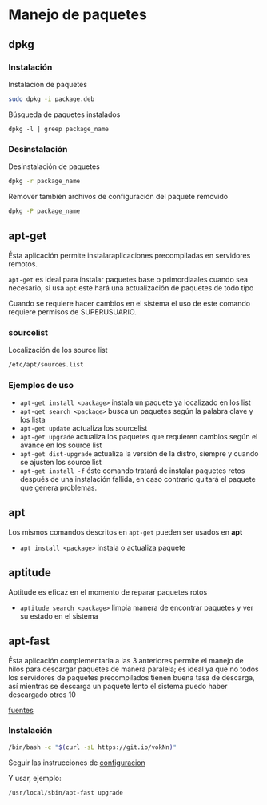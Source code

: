 # Manejo de paquetes

## dpkg

### Instalación

Instalación de paquetes

```bash
sudo dpkg -i package.deb
```

Búsqueda de paquetes instalados

```
dpkg -l | greep package_name

```

### Desinstalación

Desinstalación de paquetes

```bash
dpkg -r package_name
```

Remover también archivos de configuración del paquete removido

```bash
dpkg -P package_name
```
## apt-get

Ésta aplicación permite instalaraplicaciones precompiladas en servidores
remotos.

`apt-get` es ideal para instalar paquetes base o primordiaales cuando
sea necesario, si usa `apt` este hará una actualización de paquetes
de todo tipo

Cuando se requiere hacer cambios en el sistema el uso de este comando
requiere permisos de SUPERUSUARIO.
### sourcelist

Localización de los source list

```bash
/etc/apt/sources.list
```

### Ejemplos de uso

* `apt-get install <package>` instala un paquete ya localizado en los list
* `apt-get search <package>` busca un paquetes según la palabra clave y los lista
* `apt-get update` actualiza los sourcelist
* `apt-get upgrade` actualiza los paquetes que requieren cambios según el avance en los source list
* `apt-get dist-upgrade` actualiza la versión de la distro, siempre y cuando se ajusten los source list
* `apt-get install -f` éste comando tratará de instalar paquetes retos después de una instalación fallida, en caso contrario quitará el paquete que genera problemas.

## apt

Los mismos comandos descritos en `apt-get` pueden ser usados en **apt**

* `apt install <package>` instala o actualiza paquete

## aptitude

Aptitude es eficaz en el momento de reparar paquetes rotos

* `aptitude search <package>` limpia manera de encontrar paquetes y ver su estado en el sistema

## apt-fast

Ésta aplicación complementaria a las 3 anteriores permite el manejo de hilos para descargar paquetes de manera paralela;
es ideal ya que no todos los servidores de paquetes precompilados tienen buena tasa de descarga, así mientras se descarga
un paquete lento el sistema puedo haber descargado otros 10

[fuentes](https://github.com/ilikenwf/apt-fast)

### Instalación

```bash
/bin/bash -c "$(curl -sL https://git.io/vokNn)"
```

Seguir las instrucciones de 
[configuracion](https://github.com/ilikenwf/apt-fast#configuration)

Y usar, ejemplo:

```bash
/usr/local/sbin/apt-fast upgrade
```
